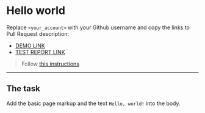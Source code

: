 # Hello world
Replace `<your_account>` with your Github username and copy the links to Pull Request description:
- [DEMO LINK](https://Ivankaaaaaa.github.io/layout_hello-world/)
- [TEST REPORT LINK](https://Ivankaaaaaa.github.io/layout_hello-world/report/html_report/)

> Follow [this instructions](https://mate-academy.github.io/layout_task-guideline/#how-to-solve-the-layout-tasks-on-github)
___

## The task 
Add the basic page markup and the text `Hello, world!` into the body.
